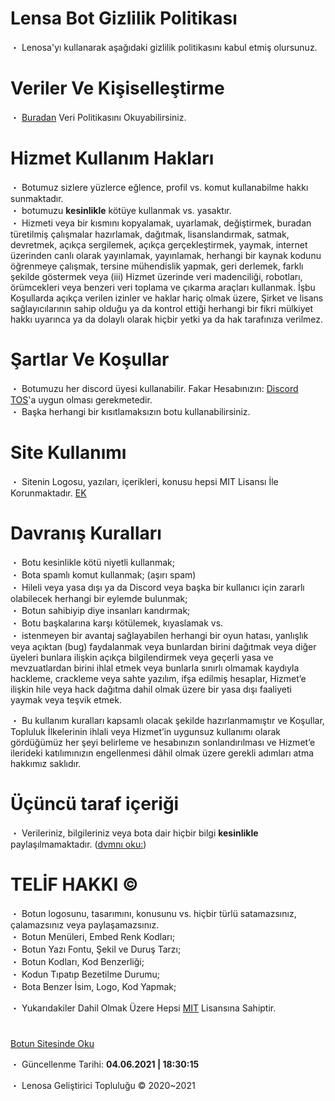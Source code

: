 # Lensa Bot Gizlilik Politikası

・ Lenosa'yı kullanarak aşağıdaki gizlilik politikasını kabul etmiş olursunuz.

# Veriler Ve Kişiselleştirme

・ [Buradan](https://github.com/Beryl364/LenosaTOS/blob/main/veri-kullan%C4%B1m%C4%B1.md) Veri Politikasını Okuyabilirsiniz.

# Hizmet Kullanım Hakları

・ Botumuz sizlere yüzlerce eğlence, profil vs. komut kullanabilme hakkı sunmaktadır.  
・ botumuzu **kesinlikle** kötüye kullanmak vs. yasaktır.  
・ Hizmeti veya bir kısmını kopyalamak, uyarlamak, değiştirmek, buradan türetilmiş çalışmalar hazırlamak, dağıtmak, lisanslandırmak, satmak, devretmek, açıkça sergilemek, açıkça gerçekleştirmek, yaymak, internet üzerinden canlı olarak yayınlamak, yayınlamak, herhangi bir kaynak kodunu öğrenmeye çalışmak, tersine mühendislik yapmak, geri derlemek, farklı şekilde göstermek veya (iii) Hizmet üzerinde veri madenciliği, robotları, örümcekleri veya benzeri veri toplama ve çıkarma araçları kullanmak. İşbu Koşullarda açıkça verilen izinler ve haklar hariç olmak üzere, Şirket ve lisans sağlayıcılarının sahip olduğu ya da kontrol ettiği herhangi bir fikri mülkiyet hakkı uyarınca ya da dolaylı olarak hiçbir yetki ya da hak tarafınıza verilmez.  

# Şartlar Ve Koşullar

・ Botumuzu her discord üyesi kullanabilir. Fakar Hesabınızın: [Discord TOS](https://discord.com/terms)'a uygun olması gerekmetedir.  
・ Başka herhangi bir kısıtlamaksızın botu kullanabilirsiniz.  

# Site Kullanımı

・ Sitenin Logosu, yazıları, içerikleri, konusu hepsi MIT Lisansı İle Korunmaktadır. [EK](https://github.com/Beryl364/LenosaTOS/blob/main/LICENSE)  

# Davranış Kuralları

・ Botu kesinlikle kötü niyetli kullanmak;  
・ Bota spamlı komut kullanmak; (aşırı spam)  
・ Hileli veya yasa dışı ya da Discord veya başka bir kullanıcı için zararlı olabilecek herhangi bir eylemde bulunmak;  
・ Botun sahibiyip diye insanları kandırmak;  
・ Botu başkalarına karşı kötülemek, kıyaslamak vs.  
・ istenmeyen bir avantaj sağlayabilen herhangi bir oyun hatası, yanlışlık veya açıktan (bug) faydalanmak veya bunlardan birini dağıtmak veya diğer üyeleri bunlara ilişkin açıkça bilgilendirmek veya geçerli yasa ve mevzuatlardan birini ihlal etmek veya bunlarla sınırlı olmamak kaydıyla hackleme, crackleme veya sahte yazılım, ifşa edilmiş hesaplar, Hizmet’e ilişkin hile veya hack dağıtma dahil olmak üzere bir yasa dışı faaliyeti yaymak veya teşvik etmek.  

・ Bu kullanım kuralları kapsamlı olacak şekilde hazırlanmamıştır ve Koşullar, Topluluk İlkelerinin ihlali veya Hizmet’in uygunsuz kullanımı olarak gördüğümüz her şeyi belirleme ve hesabınızın sonlandırılması ve Hizmet’e ilerideki katılımınızın engellenmesi dâhil olmak üzere gerekli adımları atma hakkımız saklıdır.  

# Üçüncü taraf içeriği

・ Verileriniz, bilgileriniz veya bota dair hiçbir bilgi **kesinlikle** paylaşılmamaktadır. ([dvmnı oku:](https://github.com/Beryl364/LenosaTOS/blob/main/veri-kullan%C4%B1m%C4%B1.md))  

# TELİF HAKKI ©

・ Botun logosunu, tasarımını, konusunu vs. hiçbir türlü satamazsınız, çalamazsınız veya paylaşamazsınız.  
・ Botun Menüleri, Embed Renk Kodları;  
・ Botun Yazı Fontu, Şekil ve Duruş Tarzı;  
・ Botun Kodları, Kod Benzerliği;  
・ Kodun Tıpatıp Bezetilme Durumu;  
・ Bota Benzer İsim, Logo, Kod Yapmak;  
  
・ Yukarıdakiler Dahil Olmak Üzere Hepsi [MIT](https://github.com/Beryl364/LenosaTOS/blob/main/LICENSE) Lisansına Sahiptir.  

#

[Botun Sitesinde Oku](https://bot.lenosa.cf/tos#veri-kullanimi.html)  

・ Güncellenme Tarihi: **04.06.2021 | 18:30:15**  

・ Lenosa Geliştirici Topluluğu © 2020~2021  
